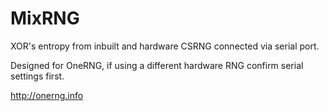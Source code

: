 # MixRNG

XOR's entropy from inbuilt and hardware CSRNG connected via serial port.

Designed for OneRNG, if using a different hardware RNG confirm serial settings first.

http://onerng.info


